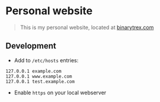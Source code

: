 # Personal website

> This is my personal website, located at
[binarytrex.com](https://binarytrex.com)

## Development

- Add to `/etc/hosts` entries:

```text
127.0.0.1 example.com
127.0.0.1 www.example.com
127.0.0.1 test.example.com
```

- Enable `https` on your local webserver

